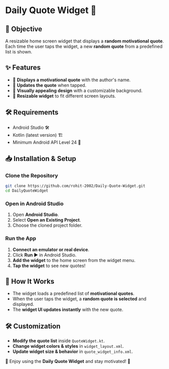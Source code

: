 # Daily Quote Widget 📱

## 📌 Objective
A resizable home screen widget that displays a **random motivational quote**. Each time the user taps the widget, a new **random quote** from a predefined list is shown.

## ✨ Features
- 📌 **Displays a motivational quote** with the author's name.
- 🔄 **Updates the quote** when tapped.
- 🎨 **Visually appealing design** with a customizable background.
- 📏 **Resizable widget** to fit different screen layouts.

## 🛠️ Requirements
- Android Studio 🛠️
- Kotlin (latest version) 🏗️
- Minimum Android API Level 24 📱

## 📥 Installation & Setup
### Clone the Repository
```sh
git clone https://github.com/rohit-2002/Daily-Quote-Widget.git
cd DailyQuoteWidget
```

### Open in Android Studio
1. Open **Android Studio**.
2. Select **Open an Existing Project**.
3. Choose the cloned project folder.

### Run the App
1. **Connect an emulator or real device**.
2. Click **Run ▶** in Android Studio.
3. **Add the widget** to the home screen from the widget menu.
4. **Tap the widget** to see new quotes!

## 📜 How It Works
- The widget loads a predefined list of **motivational quotes**.
- When the user taps the widget, a **random quote is selected** and displayed.
- The **widget UI updates instantly** with the new quote.

## 🛠️ Customization
- **Modify the quote list** inside `QuoteWidget.kt`.
- **Change widget colors & styles** in `widget_layout.xml`.
- **Update widget size & behavior** in `quote_widget_info.xml`.

🚀 Enjoy using the **Daily Quote Widget** and stay motivated! 💪

